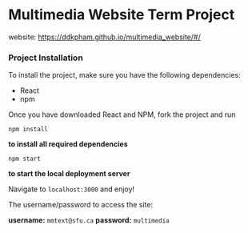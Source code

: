 # Multimedia Website Term Project

website: https://ddkpham.github.io/multimedia_website/#/

### Project Installation

To install the project, make sure you have the following dependencies:

- React
- npm

Once you have downloaded React and NPM, fork the project and run 
```
npm install

```
**to install all required dependencies** 
```
npm start
```
**to start the local deployment server**


Navigate to `localhost:3000` and enjoy! 

The username/password to access the site: 

**username:** `mmtext@sfu.ca` **password:** `multimedia` 

